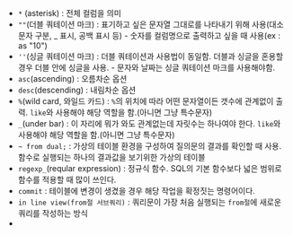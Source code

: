 
-  `*` (asterisk) : 전체 컬럼을 의미
- `""`(더블 쿼테이션 마크) : 표기하고 싶은 문자열 그대로를 나타내기 위해 사용(대소문자 구분, _ 표시, 공백 표시 등) - 숫자를 컬럼명으로 출력하고 싶을 때 사용(ex : as "10")
- `''`(싱글 쿼테이션 마크) : 더블 쿼테이션과 사용법이 동일함. 더블과 싱글을 혼용할 경우 더블 안에 싱글을 사용. - 문자와 날짜는 싱글 쿼테이션 마크를 사용해야함.
- `asc`(ascending) : 오름차순 옵션
- `desc`(descending) : 내림차순 옵션
- `%`(wild card, 와일드 카드) : `%`의 위치에 따라 어떤 문자열이든 갯수에 관계없이 출력. `like`와 사용해야 해당 역할을 함.(아니면 그냥 특수문자)
- `_`(under bar) : 이 자리에 뭐가 와도 관계없는데 자릿수는 하나여야 한다. `like`와 사용해야 해당 역할을 함.(아니면 그냥 특수문자)
- `~ from dual;` : 가상의 테이블 환경을 구성하여 질의문의 결과를 확인할 때 사용. 함수로 실행되는 하나의 결과값을 보기위한 가상의 테이블
- `regexp_`(reqular expression) : 정규식 함수. SQL의 기본 함수보다 넓은 범위로 함수를 적용할 때 많이 쓰인다.
- `commit` : 테이블에 변경이 생겼을 경우 해당 작업을 확정짓는 명령어이다.
- `in line view(from절 서브쿼리)` : 쿼리문이 가장 처음 실행되는 `from절`에 새로운 쿼리를 작성하는 방식
- 